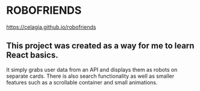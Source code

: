 # ROBOFRIENDS
https://celagia.github.io/robofriends 
## This project was created as a way for me to learn React basics.

It simply grabs user data from an API and displays them as robots on separate cards.
There is also search functionality as well as smaller features such as a scrollable container and small animations. 
